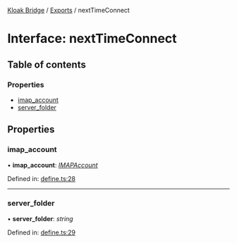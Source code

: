 [Kloak Bridge](../README.md) / [Exports](../modules.md) / nextTimeConnect

# Interface: nextTimeConnect

## Table of contents

### Properties

- [imap\_account](nexttimeconnect.md#imap_account)
- [server\_folder](nexttimeconnect.md#server_folder)

## Properties

### imap\_account

• **imap\_account**: [*IMAPAccount*](imapaccount.md)

Defined in: [define.ts:28](https://github.com/CoNET-project/kloak-bridge/blob/94a2fac/src/define.ts#L28)

___

### server\_folder

• **server\_folder**: *string*

Defined in: [define.ts:29](https://github.com/CoNET-project/kloak-bridge/blob/94a2fac/src/define.ts#L29)
